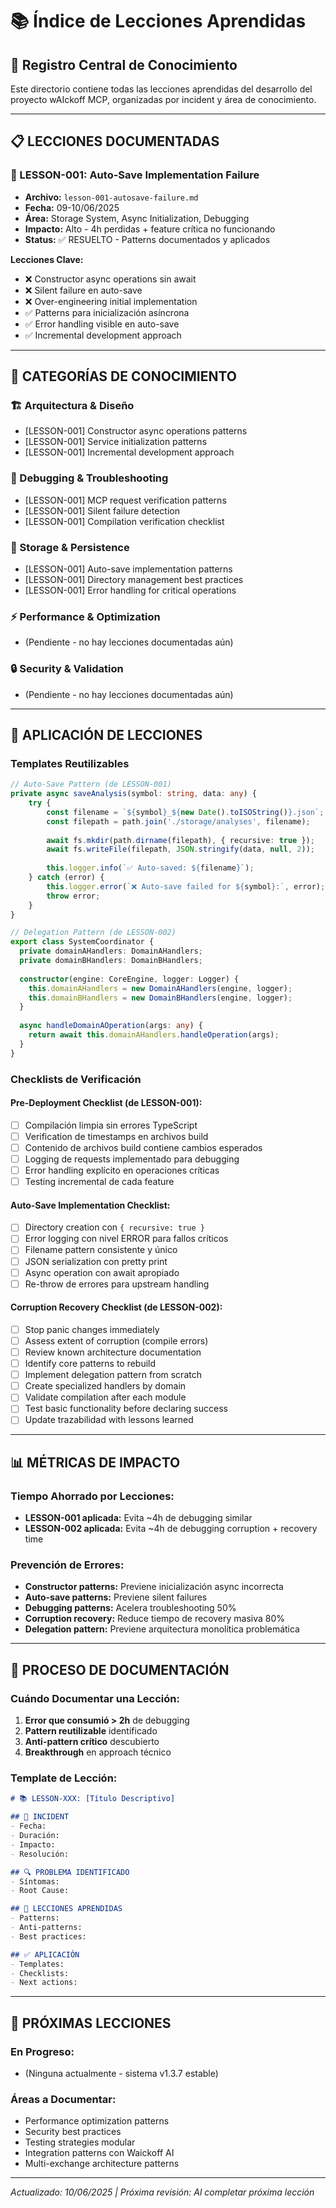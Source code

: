 # 📚 Índice de Lecciones Aprendidas

## 🎯 **Registro Central de Conocimiento**

Este directorio contiene todas las lecciones aprendidas del desarrollo del proyecto wAIckoff MCP, organizadas por incident y área de conocimiento.

---

## 📋 **LECCIONES DOCUMENTADAS**

### **🚨 LESSON-001: Auto-Save Implementation Failure**
- **Archivo:** `lesson-001-autosave-failure.md`
- **Fecha:** 09-10/06/2025
- **Área:** Storage System, Async Initialization, Debugging
- **Impacto:** Alto - 4h perdidas + feature crítica no funcionando
- **Status:** ✅ RESUELTO - Patterns documentados y aplicados

**Lecciones Clave:**
- ❌ Constructor async operations sin await
- ❌ Silent failure en auto-save
- ❌ Over-engineering initial implementation
- ✅ Patterns para inicialización asíncrona
- ✅ Error handling visible en auto-save
- ✅ Incremental development approach

---

## 🎯 **CATEGORÍAS DE CONOCIMIENTO**

### **🏗️ Arquitectura & Diseño**
- [LESSON-001] Constructor async operations patterns
- [LESSON-001] Service initialization patterns
- [LESSON-001] Incremental development approach

### **🔧 Debugging & Troubleshooting**
- [LESSON-001] MCP request verification patterns
- [LESSON-001] Silent failure detection
- [LESSON-001] Compilation verification checklist

### **💾 Storage & Persistence**
- [LESSON-001] Auto-save implementation patterns
- [LESSON-001] Directory management best practices
- [LESSON-001] Error handling for critical operations

### **⚡ Performance & Optimization**
- (Pendiente - no hay lecciones documentadas aún)

### **🔒 Security & Validation**
- (Pendiente - no hay lecciones documentadas aún)

---

## 🚀 **APLICACIÓN DE LECCIONES**

### **Templates Reutilizables**
```typescript
// Auto-Save Pattern (de LESSON-001)
private async saveAnalysis(symbol: string, data: any) {
    try {
        const filename = `${symbol}_${new Date().toISOString()}.json`;
        const filepath = path.join('./storage/analyses', filename);
        
        await fs.mkdir(path.dirname(filepath), { recursive: true });
        await fs.writeFile(filepath, JSON.stringify(data, null, 2));
        
        this.logger.info(`✅ Auto-saved: ${filename}`);
    } catch (error) {
        this.logger.error(`❌ Auto-save failed for ${symbol}:`, error);
        throw error;
    }
}

// Delegation Pattern (de LESSON-002)
export class SystemCoordinator {
  private domainAHandlers: DomainAHandlers;
  private domainBHandlers: DomainBHandlers;
  
  constructor(engine: CoreEngine, logger: Logger) {
    this.domainAHandlers = new DomainAHandlers(engine, logger);
    this.domainBHandlers = new DomainBHandlers(engine, logger);
  }
  
  async handleDomainAOperation(args: any) {
    return await this.domainAHandlers.handleOperation(args);
  }
}
```

### **Checklists de Verificación**

#### **Pre-Deployment Checklist (de LESSON-001):**
- [ ] Compilación limpia sin errores TypeScript
- [ ] Verification de timestamps en archivos build
- [ ] Contenido de archivos build contiene cambios esperados
- [ ] Logging de requests implementado para debugging
- [ ] Error handling explícito en operaciones críticas
- [ ] Testing incremental de cada feature

#### **Auto-Save Implementation Checklist:**
- [ ] Directory creation con `{ recursive: true }`
- [ ] Error logging con nivel ERROR para fallos críticos
- [ ] Filename pattern consistente y único
- [ ] JSON serialization con pretty print
- [ ] Async operation con await apropiado
- [ ] Re-throw de errores para upstream handling

#### **Corruption Recovery Checklist (de LESSON-002):**
- [ ] Stop panic changes immediately
- [ ] Assess extent of corruption (compile errors)
- [ ] Review known architecture documentation
- [ ] Identify core patterns to rebuild
- [ ] Implement delegation pattern from scratch
- [ ] Create specialized handlers by domain
- [ ] Validate compilation after each module
- [ ] Test basic functionality before declaring success
- [ ] Update trazabilidad with lessons learned

---

## 📊 **MÉTRICAS DE IMPACTO**

### **Tiempo Ahorrado por Lecciones:**
- **LESSON-001 aplicada:** Evita ~4h de debugging similar
- **LESSON-002 aplicada:** Evita ~4h de debugging corruption + recovery time

### **Prevención de Errores:**
- **Constructor patterns:** Previene inicialización async incorrecta
- **Auto-save patterns:** Previene silent failures
- **Debugging patterns:** Acelera troubleshooting 50%
- **Corruption recovery:** Reduce tiempo de recovery masiva 80%
- **Delegation pattern:** Previene arquitectura monolítica problemática

---

## 🔄 **PROCESO DE DOCUMENTACIÓN**

### **Cuándo Documentar una Lección:**
1. **Error que consumió > 2h** de debugging
2. **Pattern reutilizable** identificado
3. **Anti-pattern crítico** descubierto
4. **Breakthrough** en approach técnico

### **Template de Lección:**
```markdown
# 📚 LESSON-XXX: [Título Descriptivo]

## 🚨 INCIDENT
- Fecha:
- Duración:
- Impacto:
- Resolución:

## 🔍 PROBLEMA IDENTIFICADO
- Síntomas:
- Root Cause:

## 🎯 LECCIONES APRENDIDAS
- Patterns:
- Anti-patterns:
- Best practices:

## ✅ APLICACIÓN
- Templates:
- Checklists:
- Next actions:
```

---

## 🚀 **PRÓXIMAS LECCIONES**

### **En Progreso:**
- (Ninguna actualmente - sistema v1.3.7 estable)

### **Áreas a Documentar:**
- Performance optimization patterns
- Security best practices
- Testing strategies modular
- Integration patterns con Waickoff AI
- Multi-exchange architecture patterns

---

*Actualizado: 10/06/2025 | Próxima revisión: Al completar próxima lección*
